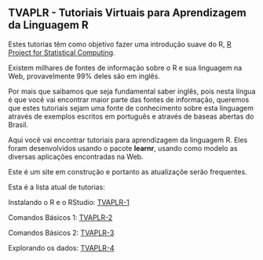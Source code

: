 ## TVAPLR - Tutoriais Virtuais para Aprendizagem da Linguagem R

Estes tutorias têm como objetivo fazer uma introdução suave do R, [R Project for Statistical Computing](https://www.r-project.org/). 

Existem milhares de fontes de informação sobre o R e sua linguagem na Web, provavelmente 99% deles são em inglês. 

Por mais que saibamos que seja fundamental saber inglês, pois nesta língua é que você vai encontrar maior parte das fontes de informação, queremos que estes tutoriais sejam uma fonte de conhecimento sobre esta linguagem através de exemplos escritos em português e através de baseas abertas do Brasil.    

Aqui você vai encontrar tutoriais para aprendizagem da linguagem R. Eles foram desenvolvidos usando o pacote **learnr**, usando como modelo as diversas aplicações encontradas na Web.

Este é um site em construção e portanto as atualizaçõe serão frequentes.

Esta é a lista atual de tutorias:

Instalando o R e o RStudio: [TVAPLR-1](https://tvalr.shinyapps.io/tvalr_01/)

Comandos Básicos 1: [TVAPLR-2](https://tvalr.shinyapps.io/tvalr_02/)

Comandos Básicos 2: [TVAPLR-3](https://tvalr.shinyapps.io/tvalr_03/)

Explorando os dados: [TVAPLR-4](https://tvalr.shinyapps.io/tvalr_04/)


